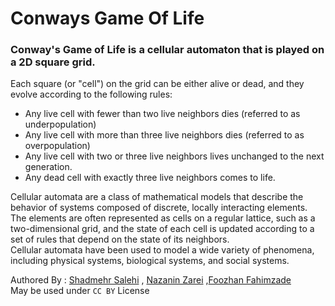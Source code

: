 # Conways Game Of Life
### Conway's Game of Life is a cellular automaton that is played on a 2D square grid.  <br>
Each square (or "cell") on the grid can be either alive or dead, and they evolve according to the following rules: <br>
- Any live cell with fewer than two live neighbors dies (referred to as
underpopulation)
- Any live cell with more than three live neighbors dies (referred to as
overpopulation)
- Any live cell with two or three live neighbors lives unchanged to the next
generation.
- Any dead cell with exactly three live neighbors comes to life.

Cellular automata are a class of mathematical models that describe the behavior of
systems composed of discrete, locally interacting elements. <br> 
The elements are often represented as cells on a regular lattice, such as a two-dimensional grid, and the state of
each cell is updated according to a set of rules that depend on the state of its neighbors. <br>
Cellular automata have been used to model a wide variety of phenomena, including
physical systems, biological systems, and social systems.

Authored By : [Shadmehr Salehi](https://github.com/shadmehr-salehi) , [Nazanin Zarei](https://github.com/nazaninzareirad) ,[Foozhan Fahimzade](https://github.com/FoozhanFahimzade) <br>
May be used under `CC BY` License

